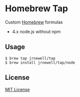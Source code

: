 # Homebrew Tap

Custom [Homebrew](https://github.com/Homebrew/homebrew) formulas

- 4.x node.js without npm

## Usage

```shell
$ brew tap jrnewell/tap
$ brew install jrnewell/tap/node
```

## License

[MIT License](http://en.wikipedia.org/wiki/MIT_License)

